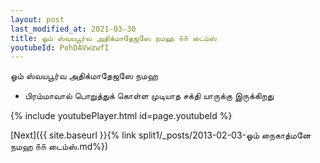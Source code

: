 ```yaml
---
layout: post
last_modified_at: 2021-03-30
title: ஓம் ஸ்வயபூர்வ அதிக்மாதேஜஸே நமஹ ௧௧ டைம்ஸ்
youtubeId: PohDAVwzwfI
---
```

 
 
 ஓம் ஸ்வயபூர்வ அதிக்மாதேஜஸே நமஹ  
 
 -  பிரம்மாவால் பொறுத்துக் கொள்ள முடியாத சக்தி யாருக்கு இருக்கிறது 
 
  
 
  
 
 
 
 
 
 


{% include youtubePlayer.html id=page.youtubeId %}
 
[Next]({{ site.baseurl }}{% link  split1/_posts/2013-02-03-ஓம் நைகாத்மனே நமஹ ௧௧ டைம்ஸ்.md%})
 
